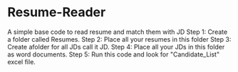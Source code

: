 # Resume-Reader
A simple base code to read resume and match them with JD
Step 1: Create a folder called Resumes.
Step 2: Place all your resumes in this folder
Step 3: Create afolder for all JDs call it JD.
Step 4: Place all your JDs in this folder as word documents.
Step 5: Run this code and look for "Candidate_List" excel file.

